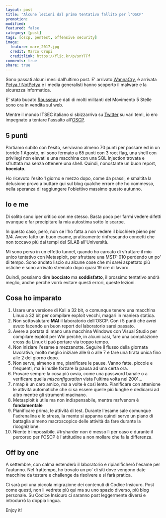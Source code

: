 ```yaml
---
layout: post
title: "Alcune lezioni dal primo tentativo fallito per l'OSCP"
promotion: 
modified: 
featured: false
category: [post]
tags: [oscp, pentest, offensive security]
image:
  feature: mare_2017.jpg
  credit: Marco Crupi
  creditlink: https://flic.kr/p/snYTFf
comments: true
share: true
---
```


Sono passati alcuni mesi dall'ultimo post. E' arrivato
[WannaCry](https://it.wikipedia.org/wiki/WannaCry), è arrivata [Petya /
NotPetya](https://www.theguardian.com/technology/2017/jun/27/petya-ransomware-cyber-attack-who-what-why-how)
e i media generalisti hanno scoperto il malware e la sicurezza informatica.

E' stato bucato
[Rousseau](http://www.repubblica.it/politica/2017/08/02/news/hacker_online_dimostra_la_vulnerabilita_di_rousseau_ho_bucato_il_sito_dati_a_rischio_-172221493/)
e dati di molti militanti del Movimento 5 Stelle sono ora in vendita sul web.

Mentre il mondo ITSEC italiano si sbizzarriva su [Twitter](https://twitter.com) su vari temi, io ero impegnato a tentare l'assalto all'[OSCP](https://www.offensive-security.com/information-security-certifications/oscp-offensive-security-certified-professional/).

## 5 punti

Partiamo subito con l'esito, servivano almeno 70 punti per passare ed in un
torrido 1 Agosto, mi sono fermato a 65 punti con 3 root flag, una shell con
privilegi non elevati e una macchina con una SQL Injection trovata e sfruttata
ma senza ottenere una shell. Quindi, nonostante un buon report, **bocciato**.

Ho ricevuto l'esito 1 giorno e mezzo dopo, come da prassi, e smaltita la
delusione provo a buttare qui sul blog qualche errore che ho commesso, nella
speranza di raggiungere l'obiettivo massimo questo autunno.

## Io e me

Di solito sono iper critico con me stesso. Basta poco per farmi vedere difetti
ovunque e far precipitare la mia autostima sotto le scarpe.

In questo caso, però, non ce l'ho fatta a non vedere il bicchiere pieno per
3/4. Avevo fatto un buon esame, praticamente rinfrescando concetti che non
toccavo più dai tempi del SiLAB all'Università. 

Mi sono perso in un effetto tunnel, quando ho carcato di sfruttare il mio unico
tentativo con Metasploit, per sfruttare una MS17-010 perdendo un po' di tempo.
Sono andato liscio su alcune cose che mi sarei aspettato più ostiche e sono
arrivato stremato dopo quasi 19 ore di lavoro.

Quindi, possiamo dire **bocciato** ma **soddisfatto**, il prossimo tentativo
andrà meglio, anche perché vorrò evitare questi errori, queste lezioni.

## Cosa ho imparato

1. Usare una versione di Kali a 32 bit, o comunque tenere una macchina Linux a
   32 bit per compilare exploit vecchi, magari in maniera statica.
2. Non sottovalutare **MAI** il laboratorio dell'OSCP. Con i 5 punti che avrei
   avuto facendo un buon report del laboratorio sarei passato.
3. Avere a portata di mano una macchina Windows con Visual Studio per compilare
   exploit per Win perché, in alcuni casi, fare una compilazione cross da Linux
   ti può portare via troppo tempo.
4. Non iniziare l'esame a mezzanotte. Seguire il flusso della giornata
   lavorativa, molto meglio iniziare alle 6 o alle 7 e fare una tirata unica
   fino alle 2 del giorno dopo.
5. Non serve, almeno a me, pianificare le pause. Vanno fatte, piccole e
   frequenti, ma è inutile forzare la pausa ad una certa ora.
6. Provare sempre la cosa più ovvia, come una password banale o a verificare
   quella _misconfiguration_ vista l'ultima volta nel 2001...
7. nmap è un caro amico, ma a volte è così lento. Pianificare con attenione le
   attività automatiche che si sa essere quelle più lunghe e dedicarsi ad altro
   mentre gli strumenti macinano.
8. Metasploit è utile ma non indispensabile, mentre msfvenom è **fondamentale**
9. Pianificare prima, le attività di test. Durante l'esame sale comunque
   l'adrenalina e lo stress, la mente si appanna quindi serve un piano di
   battaglia almeno macroscopico delle attività da fare durante la
   ricognizione.
10. Niente è impossibile. #tryharder non è messo lì per caso e durante il
    percorso per l'OSCP è l'attitudine a non mollare che fa la differenza.

## Off by one

A settembre, con calma estenderò il laboratorio e ripianificherò l'esame per
l'autunno. Nel frattempo, ho trovato un po' di siti dove vengono date macchine
da testare e challenge da risolvere e si farà pratica.

Ci sarà poi una piccola migrazione dei contenuti di Codice Insicuro. Post come
questi, non li vedrete più qui ma su uno spazio diverso, più blog personale. Su
Codice Insicuro ci saranno post leggermente diversi e introdurrò la doppia
lingua.

Enjoy it!



